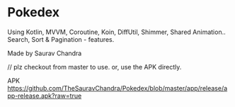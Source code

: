 # Pokedex
Using Kotlin, MVVM, Coroutine, Koin, DiffUtil, Shimmer, Shared Animation..
Search, Sort & Pagination - features.

Made by Saurav Chandra

// plz checkout from master to use.
or, use the APK directly.

APK
https://github.com/TheSauravChandra/Pokedex/blob/master/app/release/app-release.apk?raw=true
